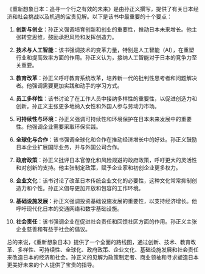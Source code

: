 《重新想象日本：追寻一个行之有效的未来》是由孙正义撰写，提供了有关日本经济和社会挑战以及机遇的宝贵见解。以下是该书中最重要的十个要点：

1. **创新与创业**：孙正义强调培育创新和创业的重要性，推动日本未来增长。他主张转变思维，鼓励承担风险和发挥创造力。

2. **技术与人工智能**：该书强调技术的变革力量，特别是人工智能（AI），在重塑行业和提高效率方面的作用。孙正义认为，接纳人工智能对于日本的竞争力至关重要。

3. **教育改革**：孙正义呼吁教育系统改革，培养新一代的批判性思考者和问题解决者。他强调需要更加实践和动手的学习方式。

4. **员工多样性**：该书讨论了在工作人员中接纳多样性的重要性，以促进创造力和创新。孙正义主张更多地纳入女性和外国人参与劳动力市场。

5. **可持续性与环境**：孙正义强调可持续性和环境保护在日本未来发展中的重要性。他强调企业需要采取环保实践。

6. **全球化与合作**：该书强调全球化和合作在推动经济增长中的好处。孙正义鼓励日本企业扩展国际业务，并与外国公司合作。

7. **政府政策**：孙正义批评日本官僚化和风险规避的政府政策，呼吁更大的灵活性和对创新的支持。他主张制定政策，赋予企业家和初创企业更多权力。

8. **企业文化**：该书讨论了改革日本传统企业文化的必要性，这种文化常常抑制创造力和个性。孙正义倡导更加开放和包容的工作环境。

9. **基础设施发展**：孙正义强调投资基础设施发展的重要性，以支持经济增长。他呼吁现代化日本的交通网络和数字基础设施。

10. **社会责任**：该书强调企业在促进社会责任和回馈社区方面的作用。孙正义主张企业慈善和有益于社会的倡议。

总的来说，《重新想象日本》提供了一个全面的路线图，通过创新、技术、教育改革、多样性、可持续性、全球化、政府政策、企业文化、基础设施发展和社会责任来改造日本的经济和社会。孙正义的见解为政策制定者、商业领袖和寻求塑造日本更美好未来的个人提供了宝贵的指导。